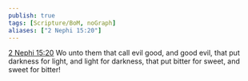 ```yaml
---
publish: true
tags: [Scripture/BoM, noGraph]
aliases: ["2 Nephi 15:20"]
---
```

[2 Nephi 15:20](https://churchofjesuschrist.org/study/scriptures/bofm/2-ne/15?lang=eng&id=p20#p20) Wo unto them that call evil good, and good evil, that put darkness for light, and light for darkness, that put bitter for sweet, and sweet for bitter!
